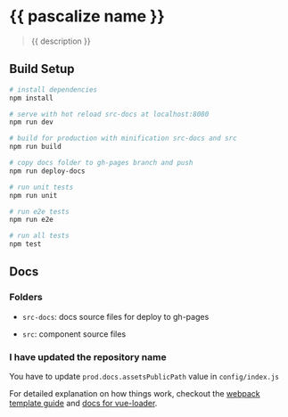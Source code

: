 # {{ pascalize name }}

> {{ description }}

## Build Setup

``` bash
# install dependencies
npm install

# serve with hot reload src-docs at localhost:8080
npm run dev

# build for production with minification src-docs and src
npm run build

# copy docs folder to gh-pages branch and push
npm run deploy-docs

# run unit tests
npm run unit

# run e2e tests
npm run e2e

# run all tests
npm test
```

## Docs

### Folders

* `src-docs`: docs source files for deploy to gh-pages

* `src`: component source files

### I have updated the repository name

You have to update `prod.docs.assetsPublicPath` value in `config/index.js`

For detailed explanation on how things work, checkout the [webpack template guide](http://vuejs-templates.github.io/webpack/) and [docs for vue-loader](http://vuejs.github.io/vue-loader).
